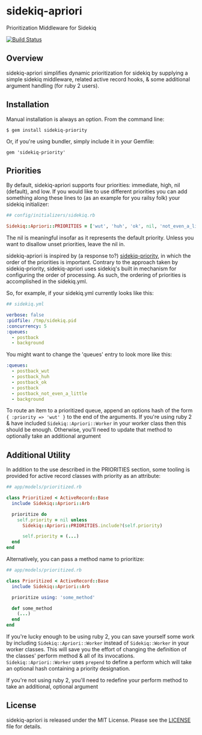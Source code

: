 sidekiq-apriori
===============
Prioritization Middleware for Sidekiq

[![Build Status](https://travis-ci.org/enova/sidekiq-apriori.png)](https://travis-ci.org/enova/sidekiq-apriori)

Overview
--------

sidekiq-apriori simplifies dynamic prioritization for sidekiq by supplying a
simple sidekiq middleware, related active record hooks, & some additional
argument handling (for ruby 2 users).

Installation
------------

Manual installation is always an option. From the command line:

    $ gem install sidekiq-priority

Or, if you're using bundler, simply include it in your Gemfile:

    gem 'sidekiq-priority'

Priorities
----------

By default, sidekiq-apriori supports four priorities: immediate, high, nil
(default), and low. If you would like to use different priorities you can
add something along these lines to (as an example for you railsy folk) your
sidekiq initializer:

```ruby
## config/initializers/sidekiq.rb

Sidekiq::Apriori::PRIORITIES = ['wut', 'huh', 'ok', nil, 'not_even_a_little']
```

The nil is meaningful insofar as it represents the default priority. Unless you
want to disallow unset priorities, leave the nil in.

sidekiq-apriori is inspired by (a response to?) [sidekiq-priority](https://github.com/socialpandas/sidekiq-priority), in which the
order of the priorities is important. Contrary to the approach taken by
sidekiq-priority, sidekiq-apriori uses sidekiq's built in mechanism for
configuring the order of processing. As such, the ordering of priorities is
accomplished in the sidekiq.yml.

So, for example, if your sidekiq.yml currently looks like this:

```yaml
## sidekiq.yml

verbose: false
:pidfile: /tmp/sidekiq.pid
:concurrency: 5
:queues:
  - postback
  - background
```

You might want to change the 'queues' entry to look more like this:

```yaml
:queues:
  - postback_wut
  - postback_huh
  - postback_ok
  - postback
  - postback_not_even_a_little
  - background
```

To route an item to a prioritized queue, append an options hash of the form
```{ :priority => 'wut' }``` to the end of the arguments. If you're using ruby 2
& have included ```Sidekiq::Apriori::Worker``` in your worker class then this
should be enough. Otherwise, you'll need to update that method to optionally
take an additional argument

Additional Utility
------------------

In addition to the use described in the PRIORITIES section, some tooling is
provided for active record classes with priority as an attribute:

```ruby
## app/models/prioritized.rb

class Prioritized < ActiveRecord::Base
  include Sidekiq::Apriori::Arb

  prioritize do
    self.priority = nil unless
      Sidekiq::Apriori::PRIORITIES.include?(self.priority)

      self.priority = (...)
  end
end
```

Alternatively, you can pass a method name to prioritize:

```ruby
## app/models/prioritized.rb

class Prioritized < ActiveRecord::Base
  include Sidekiq::Apriori::Arb

  prioritize using: 'some_method'

  def some_method
    (...)
  end
end
```

If you're lucky enough to be using ruby 2, you can save yourself some work by
including ```Sidekiq::Apriori::Worker``` instead of ```Sidekiq::Worker``` in your
worker classes. This will save you the effort of changing the definition of the
classes' perform method & all of its invocations. ```Sidekiq::Apriori::Worker```
uses ```prepend``` to define a perform which will take an optional hash containing
a priority designation.

If you're not using ruby 2, you'll need to redefine your perform method to take an
additional, optional argument

License
-------

sidekiq-apriori is released under the MIT License. Please see the [LICENSE](LICENSE)
file for details.
